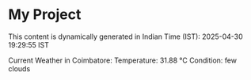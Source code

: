 # My Project

This content is dynamically generated in Indian Time (IST): 2025-04-30 19:29:55 IST


Current Weather in Coimbatore:
Temperature: 31.88 °C
Condition: few clouds

